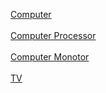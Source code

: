[Computer](/computer.md)
<br><br>
[Computer Processor](/computer_processor.md)
<br><br>
[Computer Monotor](computer_monitor.md)
<br><br>
[TV](/tv.md)

